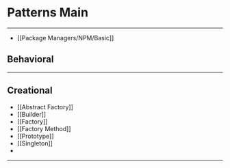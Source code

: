 # Patterns Main
***
- [[Package Managers/NPM/Basic]]
## Behavioral

***
## Creational
- [[Abstract Factory]]
- [[Builder]]
- [[Factory]]
- [[Factory Method]]
- [[Prototype]]
- [[Singleton]]
- 
***
